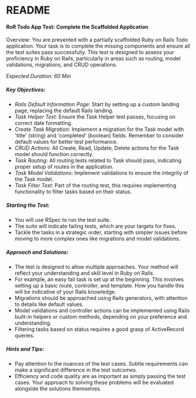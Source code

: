 # README

#### RoR Todo App Test: Complete the Scaffolded Application

Overview: You are presented with a partially scaffolded Ruby on Rails Todo application. Your task is to complete the missing components and ensure all the test suites pass successfully. This test is designed to assess your proficiency in Ruby on Rails, particularly in areas such as routing, model validations, migrations, and CRUD operations.

*Expected Duration: 60 Min*

##### Key Objectives:
- *Rails Default Information Page*: Start by setting up a custom landing page, replacing the default Rails landing.
- *Task Helper Test*: Ensure the Task Helper test passes, focusing on correct date formatting.
- *Create Task Migration*: Implement a migration for the Task model with 'title' (string) and 'completed' (boolean) fields. Remember to consider default values for better test performance.
- *CRUD Actions*: All Create, Read, Update, Delete actions for the Task model should function correctly.
- *Task Routing*: All routing tests related to Task should pass, indicating proper setup of routes in the application.
- *Task Model Validations*: Implement validations to ensure the integrity of the Task model.
- *Task Filter Test*: Part of the routing test, this requires implementing functionality to filter tasks based on their status.

##### Starting the Test:
- You will use RSpec to run the test suite.
- The suite will indicate failing tests, which are your targets for fixes.
- Tackle the tasks in a strategic order, starting with simpler issues before moving to more complex ones like migrations and model validations.

##### Approach and Solutions:
- The test is designed to allow multiple approaches. Your method will reflect your understanding and skill level in Ruby on Rails.
- For example, an easy fail task is set up at the beginning. This involves setting up a basic route, controller, and template. How you handle this will be indicative of your Rails knowledge.
- Migrations should be approached using Rails generators, with attention to details like default values.
- Model validations and controller actions can be implemented using Rails built-in helpers or custom methods, depending on your preference and understanding.
- Filtering tasks based on status requires a good grasp of ActiveRecord queries.

##### Hints and Tips:
- Pay attention to the nuances of the test cases. Subtle requirements can make a significant difference in the test outcomes.
- Efficiency and code quality are as important as simply passing the test cases. Your approach to solving these problems will be evaluated alongside the solutions themselves.
